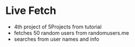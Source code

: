 # Live Fetch

- 4th project of 5Projects from tutorial
- fetches 50 random users from randomusers.me
- searches from user names and info